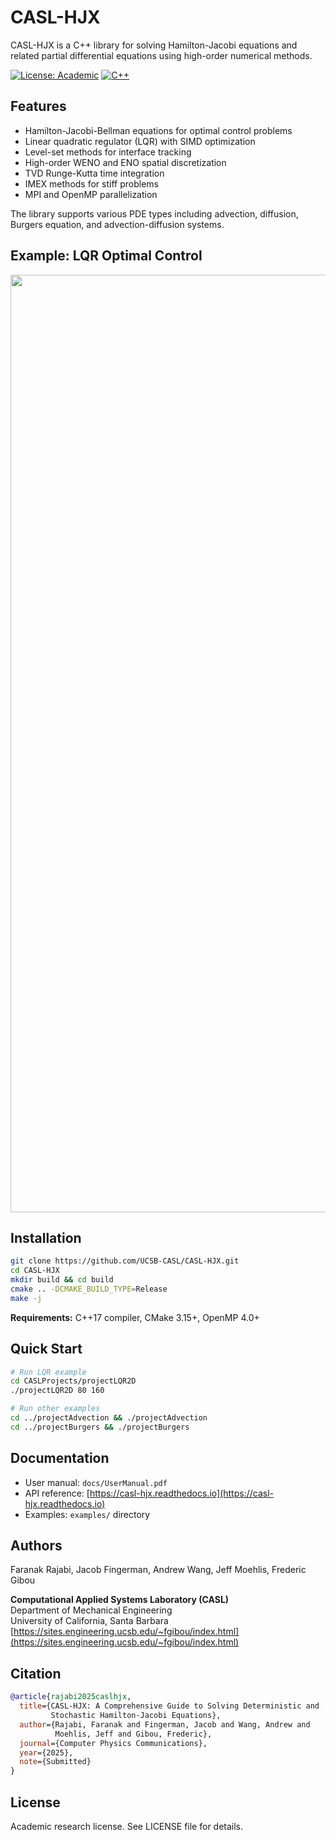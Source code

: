 # CASL-HJX

CASL-HJX is a C++ library for solving Hamilton-Jacobi equations and related partial differential equations using high-order numerical methods.

[![License: Academic](https://img.shields.io/badge/License-Academic-green.svg)](LICENSE)
[![C++](https://img.shields.io/badge/C%2B%2B-17%2B-blue.svg)](https://isocpp.org/)

## Features

- Hamilton-Jacobi-Bellman equations for optimal control problems
- Linear quadratic regulator (LQR) with SIMD optimization  
- Level-set methods for interface tracking
- High-order WENO and ENO spatial discretization
- TVD Runge-Kutta time integration
- IMEX methods for stiff problems
- MPI and OpenMP parallelization

The library supports various PDE types including advection, diffusion, Burgers equation, and advection-diffusion systems.

## Example: LQR Optimal Control

<p align="center">
  <img src="CASLProjects/projectLQR2D/Results/lqr_hero_professional.gif" alt="LQR optimal control demonstration" width="1500"/>
</p>

## Installation

```bash
git clone https://github.com/UCSB-CASL/CASL-HJX.git
cd CASL-HJX
mkdir build && cd build
cmake .. -DCMAKE_BUILD_TYPE=Release
make -j
```

**Requirements:** C++17 compiler, CMake 3.15+, OpenMP 4.0+

## Quick Start

```bash
# Run LQR example
cd CASLProjects/projectLQR2D
./projectLQR2D 80 160

# Run other examples
cd ../projectAdvection && ./projectAdvection
cd ../projectBurgers && ./projectBurgers
```

## Documentation

- User manual: `docs/UserManual.pdf`
- API reference: [https://casl-hjx.readthedocs.io](https://casl-hjx.readthedocs.io)
- Examples: `examples/` directory

## Authors

Faranak Rajabi, Jacob Fingerman, Andrew Wang, Jeff Moehlis, Frederic Gibou

**Computational Applied Systems Laboratory (CASL)**  
Department of Mechanical Engineering  
University of California, Santa Barbara  
[https://sites.engineering.ucsb.edu/~fgibou/index.html](https://sites.engineering.ucsb.edu/~fgibou/index.html)

## Citation

```bibtex
@article{rajabi2025caslhjx,
  title={CASL-HJX: A Comprehensive Guide to Solving Deterministic and 
         Stochastic Hamilton-Jacobi Equations},
  author={Rajabi, Faranak and Fingerman, Jacob and Wang, Andrew and 
          Moehlis, Jeff and Gibou, Frederic},
  journal={Computer Physics Communications},
  year={2025},
  note={Submitted}
}
```

## License

Academic research license. See LICENSE file for details.